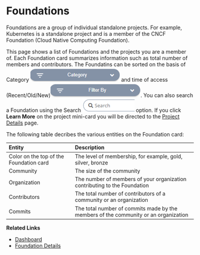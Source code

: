 # Foundations

Foundations are a group of individual standalone projects. For example, Kubernetes is a standalone project and is a member of the CNCF Foundation \(Cloud Native Computing Foundation\).

This page shows a list of Foundations and the projects you are a member of. Each Foundation card summarizes information such as total number of members and contributors. The Foundatins can be sorted on the basis of Category ![Category](../.gitbook/assets/category.png) and time of access \(Recent/Old/New\)![Filter by](../.gitbook/assets/filter_by.png). You can also search a Foundation using the Search ![Search](../.gitbook/assets/search_foundation.png) option. If you click **Learn More** on the project mini-card you will be directed to the [Project Details](https://github.com/communitybridge/communitybridge.github.io/blob/master/Foundation/project_details.md) page.

The following table decribes the various entities on the Foundation card:

| Entity | Description |
| :--- | :--- |
| Color on the top of the Foundation card | The level of membership, for example, gold, silver, bronze |
| Community | The size of the community |
| Organization | The number of members of your organization contributing to the Foundation |
| Contributors | The total number of contributors of a community or an organization |
| Commits | The total number of commits made by the members of the community or an organization |

**Related Links**

* [Dashboard](https://github.com/communitybridge/communitybridge.github.io/blob/master/Dashboard/dashboard.md)
* [Foundation Details](https://github.com/communitybridge/communitybridge.github.io/blob/master/Foundation/foundation_details.md)

